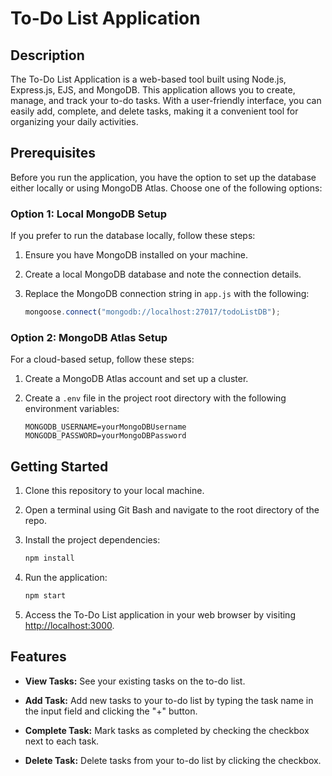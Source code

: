 # To-Do List Application

## Description

The To-Do List Application is a web-based tool built using Node.js, Express.js, EJS, and MongoDB. This application allows you to create, manage, and track your to-do tasks. With a user-friendly interface, you can easily add, complete, and delete tasks, making it a convenient tool for organizing your daily activities.

## Prerequisites

Before you run the application, you have the option to set up the database either locally or using MongoDB Atlas. Choose one of the following options:

### Option 1: Local MongoDB Setup

If you prefer to run the database locally, follow these steps:

1. Ensure you have MongoDB installed on your machine.

2. Create a local MongoDB database and note the connection details.

3. Replace the MongoDB connection string in `app.js` with the following:

   ```javascript
   mongoose.connect("mongodb://localhost:27017/todoListDB");
   ```

### Option 2: MongoDB Atlas Setup

For a cloud-based setup, follow these steps:

1. Create a MongoDB Atlas account and set up a cluster.

2. Create a `.env` file in the project root directory with the following environment variables:

   ```
   MONGODB_USERNAME=yourMongoDBUsername
   MONGODB_PASSWORD=yourMongoDBPassword
   ```

## Getting Started

1. Clone this repository to your local machine.

2. Open a terminal using Git Bash and navigate to the root directory of the repo.

3. Install the project dependencies:

   ```bash
   npm install
   ```

4. Run the application:

   ```bash
   npm start
   ```

5. Access the To-Do List application in your web browser by visiting [http://localhost:3000](http://localhost:3000).

## Features

- **View Tasks:** See your existing tasks on the to-do list.

- **Add Task:** Add new tasks to your to-do list by typing the task name in the input field and clicking the "+" button.

- **Complete Task:** Mark tasks as completed by checking the checkbox next to each task.

- **Delete Task:** Delete tasks from your to-do list by clicking the checkbox.
